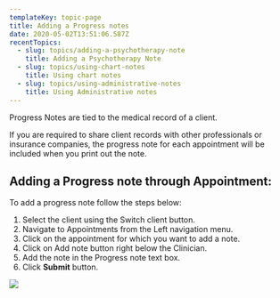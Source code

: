 ```yaml
---
templateKey: topic-page
title: Adding a Progress notes
date: 2020-05-02T13:51:06.587Z
recentTopics:
  - slug: topics/adding-a-psychotherapy-note
    title: Adding a Psychotherapy Note
  - slug: topics/using-chart-notes
    title: Using chart notes
  - slug: topics/using-administrative-notes
    title: Using Administrative notes
---
```

Progress Notes are tied to the medical record of a client.

If you are required to share client records with other professionals or insurance companies, the progress note for each appointment will be included when you print out the note.

## Adding a Progress note through Appointment:

To add a progress note follow the steps below:

1. Select the client using the Switch client button.
2. Navigate to Appointments from the Left navigation menu.
3. Click on the appointment for which you want to add a note.
4. Click on Add note button right below the Clinician.
5. Add the note in the Progress note text box.
6. Click **Submit** button.

![](/img/notes_2.png)

